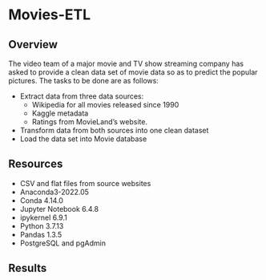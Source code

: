 # Movies-ETL

## Overview

The video team of a major movie and TV show streaming company has asked to provide a clean data set of movie data so as to predict the popular pictures. The tasks to be done are as follows:
- Extract data from three data sources: 
  - Wikipedia for all movies released since 1990
  - Kaggle metadata
  - Ratings from  MovieLand’s website.
- Transform data from both sources into one clean dataset
- Load the data set into Movie database

## Resources

- CSV and flat files from source websites
- Anaconda3-2022.05
- Conda 4.14.0
- Jupyter Notebook 6.4.8
- ipykernel 6.9.1
- Python 3.7.13
- Pandas 1.3.5
- PostgreSQL and pgAdmin

## Results

